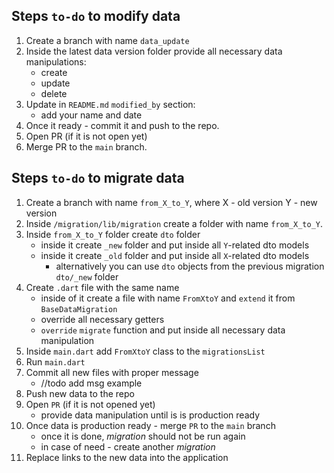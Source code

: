 ## Steps `to-do` to modify data

1. Create a branch with name `data_update`
1. Inside the latest data version folder provide all necessary data manipulations:
   * create
   * update
   * delete
1. Update in `README.md` `modified_by` section:
   * add your name and date
1. Once it ready - commit it and push to the repo.
1. Open PR (if it is not open yet)
1. Merge PR to the `main` branch.


## Steps `to-do` to migrate data

1. Create a branch with name `from_X_to_Y`, where
   X - old version
   Y - new version
1. Inside `/migration/lib/migration` create a folder with name `from_X_to_Y`. 
1. Inside `from_X_to_Y` folder create `dto` folder
   * inside it create `_new` folder and put inside all `Y`-related dto models
   * inside it create `_old` folder and put inside all `X`-related dto models
      * alternatively you can use `dto` objects from the previous migration `dto/_new` folder
1. Create `.dart` file with the same name
    * inside of it create a file with name `FromXtoY` and `extend` it from `BaseDataMigration`
    * override all necessary getters 
    * `override` `migrate` function and put inside all necessary data manipulation
1. Inside `main.dart` add `FromXtoY` class to the `migrationsList`
1. Run `main.dart`
1. Commit all new files with proper message 
    * //todo add msg example
1. Push new data to the repo
1. Open `PR` (if it is not opened yet)
   * provide data manipulation until is is production ready
1. Once data is production ready - merge `PR` to the `main` branch
   * once it is done, _migration_ should not be run again
   * in case of need - create another _migration_
1. Replace links to the new data into the application